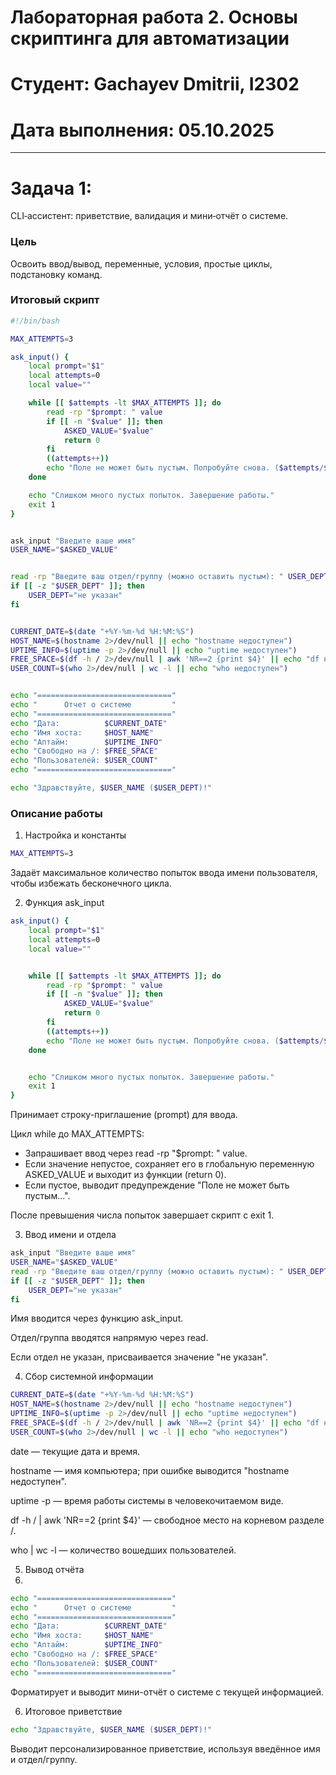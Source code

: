 # Лабораторная работа 2. Основы скриптинга для автоматизации
# Студент: Gachayev Dmitrii, I2302
# Дата выполнения: 05.10.2025

---

# Задача 1: 

CLI‑ассистент: приветствие, валидация и мини‑отчёт о системе.

### Цель

Освоить ввод/вывод, переменные, условия, простые циклы, подстановку команд.

### Итоговый скрипт
```bash
#!/bin/bash

MAX_ATTEMPTS=3

ask_input() {
    local prompt="$1"
    local attempts=0
    local value=""

    while [[ $attempts -lt $MAX_ATTEMPTS ]]; do
        read -rp "$prompt: " value
        if [[ -n "$value" ]]; then
            ASKED_VALUE="$value"
            return 0
        fi
        ((attempts++))
        echo "Поле не может быть пустым. Попробуйте снова. ($attempts/$MAX_ATTEMPTS)"
    done

    echo "Слишком много пустых попыток. Завершение работы."
    exit 1
}


ask_input "Введите ваше имя"
USER_NAME="$ASKED_VALUE"


read -rp "Введите ваш отдел/группу (можно оставить пустым): " USER_DEPT
if [[ -z "$USER_DEPT" ]]; then
    USER_DEPT="не указан"
fi


CURRENT_DATE=$(date "+%Y-%m-%d %H:%M:%S")
HOST_NAME=$(hostname 2>/dev/null || echo "hostname недоступен")
UPTIME_INFO=$(uptime -p 2>/dev/null || echo "uptime недоступен")
FREE_SPACE=$(df -h / 2>/dev/null | awk 'NR==2 {print $4}' || echo "df недоступен")
USER_COUNT=$(who 2>/dev/null | wc -l || echo "who недоступен")


echo "=============================="
echo "      Отчет о системе         "
echo "=============================="
echo "Дата:          $CURRENT_DATE"
echo "Имя хоста:     $HOST_NAME"
echo "Аптайм:        $UPTIME_INFO"
echo "Свободно на /: $FREE_SPACE"
echo "Пользователей: $USER_COUNT"
echo "=============================="

echo "Здравствуйте, $USER_NAME ($USER_DEPT)!"
```

### Описание работы

1. Настройка и константы
```bash
MAX_ATTEMPTS=3
```

Задаёт максимальное количество попыток ввода имени пользователя, чтобы избежать бесконечного цикла.

2. Функция ask_input
```bash
ask_input() {
    local prompt="$1"
    local attempts=0
    local value=""


    while [[ $attempts -lt $MAX_ATTEMPTS ]]; do
        read -rp "$prompt: " value
        if [[ -n "$value" ]]; then
            ASKED_VALUE="$value"
            return 0
        fi
        ((attempts++))
        echo "Поле не может быть пустым. Попробуйте снова. ($attempts/$MAX_ATTEMPTS)"
    done


    echo "Слишком много пустых попыток. Завершение работы."
    exit 1
}
```

Принимает строку-приглашение (prompt) для ввода.

Цикл while до MAX_ATTEMPTS:

- Запрашивает ввод через read -rp "$prompt: " value.
- Если значение непустое, сохраняет его в глобальную переменную ASKED_VALUE и выходит из функции (return 0).
- Если пустое, выводит предупреждение "Поле не может быть пустым...".

После превышения числа попыток завершает скрипт с exit 1.

3. Ввод имени и отдела

```bash
ask_input "Введите ваше имя"
USER_NAME="$ASKED_VALUE"
read -rp "Введите ваш отдел/группу (можно оставить пустым): " USER_DEPT
if [[ -z "$USER_DEPT" ]]; then
    USER_DEPT="не указан"
fi
```

Имя вводится через функцию ask_input.

Отдел/группа вводятся напрямую через read.

Если отдел не указан, присваивается значение "не указан".

4. Сбор системной информации
```bash
CURRENT_DATE=$(date "+%Y-%m-%d %H:%M:%S")
HOST_NAME=$(hostname 2>/dev/null || echo "hostname недоступен")
UPTIME_INFO=$(uptime -p 2>/dev/null || echo "uptime недоступен")
FREE_SPACE=$(df -h / 2>/dev/null | awk 'NR==2 {print $4}' || echo "df недоступен")
USER_COUNT=$(who 2>/dev/null | wc -l || echo "who недоступен")
```

date — текущие дата и время.

hostname — имя компьютера; при ошибке выводится "hostname недоступен".

uptime -p — время работы системы в человекочитаемом виде.

df -h / | awk 'NR==2 {print $4}' — свободное место на корневом разделе /.

who | wc -l — количество вошедших пользователей.

5. Вывод отчёта
6. 
``` bash
echo "=============================="
echo "      Отчет о системе         "
echo "=============================="
echo "Дата:          $CURRENT_DATE"
echo "Имя хоста:     $HOST_NAME"
echo "Аптайм:        $UPTIME_INFO"
echo "Свободно на /: $FREE_SPACE"
echo "Пользователей: $USER_COUNT"
echo "=============================="
```

Форматирует и выводит мини-отчёт о системе с текущей информацией.

6. Итоговое приветствие
```bash
echo "Здравствуйте, $USER_NAME ($USER_DEPT)!"
```

Выводит персонализированное приветствие, используя введённое имя и отдел/группу.
